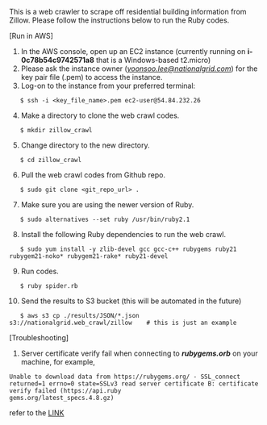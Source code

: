 This is a web crawler to scrape off residential building information from Zillow.
Please follow the instructions below to run the Ruby codes.

[Run in AWS]
1. In the AWS console, open up an EC2 instance (currently running on **i-0c78b54c9742571a8** that is a Windows-based t2.micro)
2. Please ask the instance owner (*yoonsoo.lee@nationalgrid.com*) for the key pair file (.pem) to access the instance.
3. Log-on to the instance from your preferred terminal:
```
   $ ssh -i <key_file_name>.pem ec2-user@54.84.232.26
```
4. Make a directory to clone the web crawl codes.
```
   $ mkdir zillow_crawl 
```
5. Change directory to the new directory.
```
   $ cd zillow_crawl
```
6. Pull the web crawl codes from Github repo.
```
   $ sudo git clone <git_repo_url> .     
```
7. Make sure you are using the newer version of Ruby.
```
   $ sudo alternatives --set ruby /usr/bin/ruby2.1
```
8. Install the following Ruby dependencies to run the web crawl.
```
   $ sudo yum install -y zlib-devel gcc gcc-c++ rubygems ruby21 rubygem21-noko* rubygem21-rake* ruby21-devel
```
9. Run codes.
```
   $ ruby spider.rb
```
10. Send the results to S3 bucket (this will be automated in the future)
```
   $ aws s3 cp ./results/JSON/*.json  s3://nationalgrid.web_crawl/zillow    # this is just an example
```

[Troubleshooting]
1. Server certificate verify fail when connecting to ***rubygems.orb*** on your machine, for example,
```
Unable to download data from https://rubygems.org/ - SSL_connect returned=1 errno=0 state=SSLv3 read server certificate B: certificate verify failed (https://api.ruby
gems.org/latest_specs.4.8.gz)
```
refer to the [LINK](https://stackoverflow.com/questions/4528101/ssl-connect-returned-1-errno-0-state-sslv3-read-server-certificate-b-certificat?page=1&tab=active#tab-top)
 
